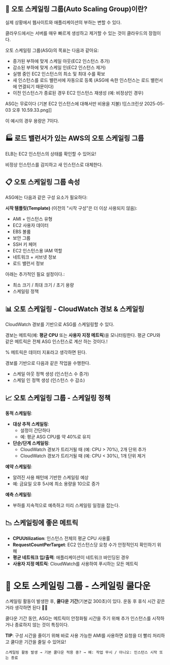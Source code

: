 
## 🔄 오토 스케일링 그룹(Auto Scaling Group)이란?

실제 상황에서 웹사이트와 애플리케이션의 부하는 변할 수 있다.

클라우드에서는 서버를 매우 빠르게 생성하고 제거할 수 있는 것이 클라우드의 장점이다.

오토 스케일링 그룹(ASG)의 목표는 다음과 같아요:

- 증가된 부하에 맞게 스케일 아웃(EC2 인스턴스 추가)
- 감소된 부하에 맞게 스케일 인(EC2 인스턴스 제거)
- 실행 중인 EC2 인스턴스의 최소 및 최대 수를 확보
- 새 인스턴스를 로드 밸런서에 자동으로 등록 (ASG에 속한 인스턴스는 로드 밸런서에 연결되기 때문이다)
- 이전 인스턴스가 종료된 경우 EC2 인스턴스 재생성 (예: 비정상인 경우)

ASG는 무료이다 (기본 EC2 인스턴스에 대해서만 비용을 지불)
![[스크린샷 2025-05-03 오후 10.59.33.png]]

이 예시의 경우 용량은 7이다. 

## 🏭 로드 밸런서가 있는 AWS의 오토 스케일링 그룹

ELB는 EC2 인스턴스의 상태를 확인할 수 있어요!

비정상 인스턴스를 감지하고 새 인스턴스로 대체한다.

## 📋 오토 스케일링 그룹 속성

ASG에는 다음과 같은 구성 요소가 필요하다:

**시작 템플릿(Template)** (이전의 "시작 구성"은 더 이상 사용되지 않음):

- AMI + 인스턴스 유형
- EC2 사용자 데이터
- EBS 볼륨
- 보안 그룹
- SSH 키 페어
- EC2 인스턴스용 IAM 역할
- 네트워크 + 서브넷 정보
- 로드 밸런서 정보

아래는 추가적인 필요 설정이다.:

- 최소 크기 / 최대 크기 / 초기 용량
- 스케일링 정책

## 📊 오토 스케일링 - CloudWatch 경보 & 스케일링

CloudWatch 경보를 기반으로 ASG를 스케일링할 수 있다.


경보는 메트릭(예: **평균 CPU** 또는 **사용자 지정 메트릭**)을 모니터링한다.
평균 CPU와 같은 메트릭은 전체 ASG 인스턴스로 계산 하는 것이다.!

% 메트릭은 데이터 지표라고 생각하면 된다. 

경보를 기반으로 다음과 같은 작업을 수행한다.

- 스케일 아웃 정책 생성 (인스턴스 수 증가)
- 스케일 인 정책 생성 (인스턴스 수 감소)

## 📈 오토 스케일링 그룹 - 스케일링 정책

**동적 스케일링**:

- **대상 추적 스케일링**:
    - 설정이 간단하다
    - 예: 평균 ASG CPU를 약 40%로 유지
- **단순/단계 스케일링**:
    - CloudWatch 경보가 트리거될 때 (예: CPU > 70%), 2개 단위 추가
    - CloudWatch 경보가 트리거될 때 (예: CPU < 30%), 1개 단위 제거

**예약 스케일링**:

- 알려진 사용 패턴에 기반한 스케일링 예상
- 예: 금요일 오후 5시에 최소 용량을 10으로 증가

**예측 스케일링**:

- 부하를 지속적으로 예측하고 미리 스케일링 일정을 잡는다.

## 📉 스케일링에 좋은 메트릭

- **CPUUtilization**: 인스턴스 전체의 평균 CPU 사용률
- **RequestCountPerTarget**: EC2 인스턴스당 요청 수가 안정적인지 확인하기 위해
- **평균 네트워크 입/출력**: 애플리케이션이 네트워크 바인딩된 경우
- **사용자 지정 메트릭**: CloudWatch를 사용하여 푸시하는 모든 메트릭


# 🔄 오토 스케일링 그룹 - 스케일링 쿨다운

스케일링 활동이 발생한 후, **쿨다운 기간**(기본값 300초)이 있다. 운동 후 휴식 시간 같은거라 생각하면 된다 🏃‍♀️

쿨다운 기간 동안, ASG는 메트릭이 안정화될 시간을 주기 위해 추가 인스턴스를 시작하거나 종료하지 않는 것이 특징이다.

**TIP**: 구성 시간을 줄이기 위해 바로 사용 가능한 AMI를 사용하면 요청을 더 빨리 처리하고 쿨다운 기간을 줄일 수 있어요!

```
스케일링 활동 발생 → 기본 쿨다운 적용 중? → 예: 작업 무시 / 아니오: 인스턴스 시작 또는 종료
```


